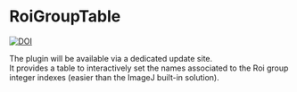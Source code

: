 # RoiGroupTable
[![DOI](https://zenodo.org/badge/DOI/10.5281/zenodo.4279049.svg)](https://doi.org/10.5281/zenodo.4279049)  

The plugin will be available via a dedicated update site.  
It provides a table to interactively set the names associated to the Roi group integer indexes (easier than the ImageJ built-in solution).  
